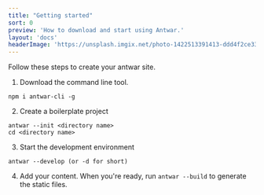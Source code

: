```yaml
---
title: "Getting started"
sort: 0
preview: 'How to download and start using Antwar.'
layout: 'docs'
headerImage: 'https://unsplash.imgix.net/photo-1422513391413-ddd4f2ce3340?q=75&fm=jpg&s=282e5978de17d6cd2280888d16f06f04'
---
```


Follow these steps to create your antwar site.

1. Download the command line tool.
```
npm i antwar-cli -g
```

2. Create a boilerplate project
```
antwar --init <directory name>
cd <directory name>
```

3. Start the development environment
```
antwar --develop (or -d for short)
```

4. Add your content. When you're ready, run  `antwar --build` to generate the static files.

